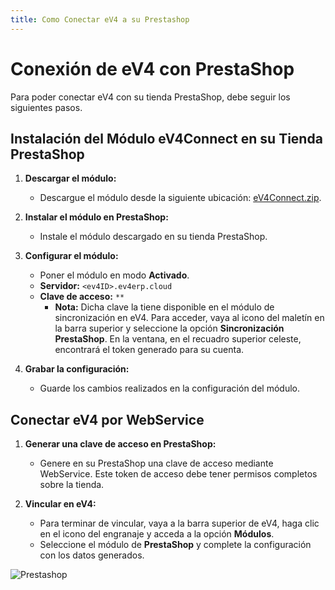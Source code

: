 ```yaml
---
title: Como Conectar eV4 a su Prestashop
---
```


# Conexión de eV4 con PrestaShop

Para poder conectar eV4 con su tienda PrestaShop, debe seguir los siguientes pasos.

## Instalación del Módulo eV4Connect en su Tienda PrestaShop

1. **Descargar el módulo:**
   - Descargue el módulo desde la siguiente ubicación: [eV4Connect.zip](https://ev4prestashop.ev4erp.net/descargas/eV4Connect.zip).

2. **Instalar el módulo en PrestaShop:**
   - Instale el módulo descargado en su tienda PrestaShop.

3. **Configurar el módulo:**
   - Poner el módulo en modo **Activado**.
   - **Servidor:** `<ev4ID>.ev4erp.cloud`
   - **Clave de acceso:** `**`  
     - **Nota:** Dicha clave la tiene disponible en el módulo de sincronización en eV4. Para acceder, vaya al icono del maletín en la barra superior y seleccione la opción **Sincronización PrestaShop**. En la ventana, en el recuadro superior celeste, encontrará el token generado para su cuenta.

4. **Grabar la configuración:**
   - Guarde los cambios realizados en la configuración del módulo.

## Conectar eV4 por WebService

1. **Generar una clave de acceso en PrestaShop:**
   - Genere en su PrestaShop una clave de acceso mediante WebService. Este token de acceso debe tener permisos completos sobre la tienda.

2. **Vincular en eV4:**
   - Para terminar de vincular, vaya a la barra superior de eV4, haga clic en el icono del engranaje y acceda a la opción **Módulos**.
   - Seleccione el módulo de **PrestaShop** y complete la configuración con los datos generados.

 
![Prestashop](../../../assets/primeros_pasos/Prestashop.png)